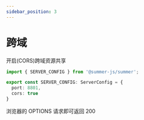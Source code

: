 ```yaml
---
sidebar_position: 3
---
```


# 跨域

开启(CORS)跨域资源共享

```ts
import { SERVER_CONFIG } from '@summer-js/summer';

export const SERVER_CONFIG: ServerConfig = {
  port: 8801,
  cors: true
}
```

浏览器的 OPTIONS 请求即可返回 200